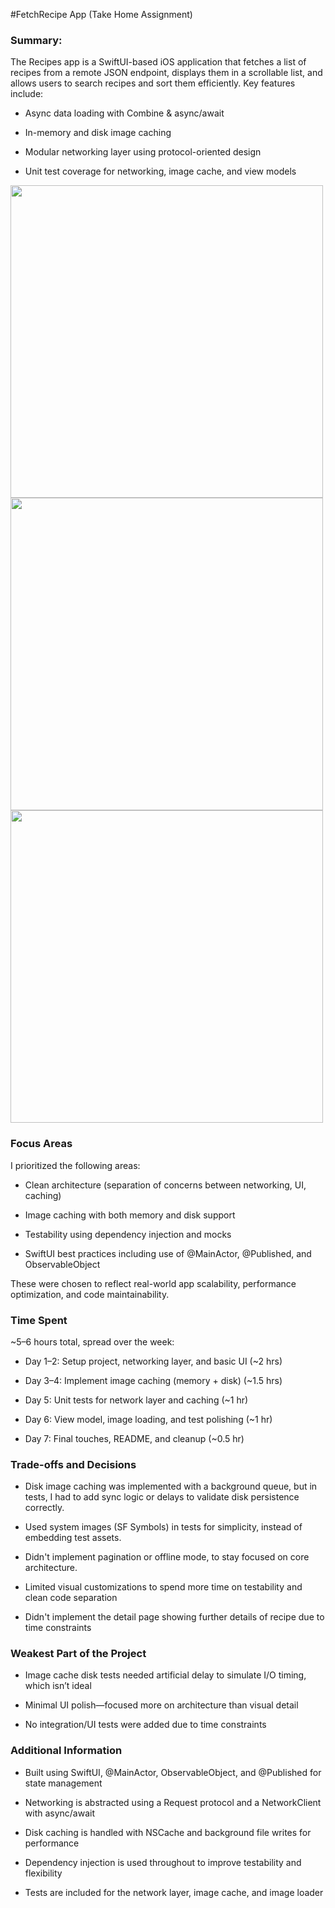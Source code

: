 #FetchRecipe App (Take Home Assignment)

### Summary:
The Recipes app is a SwiftUI-based iOS application that fetches a list of recipes from a remote JSON endpoint, displays them in a scrollable list, and allows users to search recipes and sort them efficiently. Key features include:

- Async data loading with Combine & async/await

- In-memory and disk image caching

- Modular networking layer using protocol-oriented design

- Unit test coverage for networking, image cache, and view models

<img height="500" src=https://github.com/user-attachments/assets/413d78c7-17db-4ef7-9945-4606b4e5a3b4>
<img height="500" src=https://github.com/user-attachments/assets/af441af6-bc6a-4f09-a6a9-8e13618d1d0c>
<img height="500" src=https://github.com/user-attachments/assets/6e2f1ac5-2dfa-4c9e-a098-ddc82b44f954>

### Focus Areas
I prioritized the following areas:

- Clean architecture (separation of concerns between networking, UI, caching)

- Image caching with both memory and disk support

- Testability using dependency injection and mocks

- SwiftUI best practices including use of @MainActor, @Published, and ObservableObject

These were chosen to reflect real-world app scalability, performance optimization, and code maintainability.

### Time Spent
~5–6 hours total, spread over the week:

- Day 1–2: Setup project, networking layer, and basic UI (~2 hrs)

- Day 3–4: Implement image caching (memory + disk) (~1.5 hrs)

- Day 5: Unit tests for network layer and caching (~1 hr)

- Day 6: View model, image loading, and test polishing (~1 hr)

- Day 7: Final touches, README, and cleanup (~0.5 hr)

### Trade-offs and Decisions
- Disk image caching was implemented with a background queue, but in tests, I had to add sync logic or delays to validate disk persistence correctly.

- Used system images (SF Symbols) in tests for simplicity, instead of embedding test assets.

- Didn't implement pagination or offline mode, to stay focused on core architecture.

- Limited visual customizations to spend more time on testability and clean code separation

- Didn't implement the detail page showing further details of recipe due to time constraints

### Weakest Part of the Project
- Image cache disk tests needed artificial delay to simulate I/O timing, which isn’t ideal

- Minimal UI polish—focused more on architecture than visual detail

- No integration/UI tests were added due to time constraints

### Additional Information
- Built using SwiftUI, @MainActor, ObservableObject, and @Published for state management

- Networking is abstracted using a Request protocol and a NetworkClient with async/await

- Disk caching is handled with NSCache and background file writes for performance

- Dependency injection is used throughout to improve testability and flexibility

- Tests are included for the network layer, image cache, and image loader
